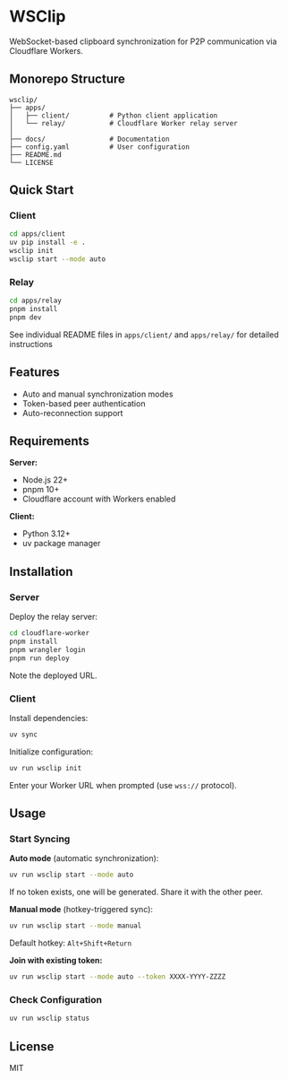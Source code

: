 # WSClip

WebSocket-based clipboard synchronization for P2P communication via Cloudflare Workers.

## Monorepo Structure

```
wsclip/
├── apps/
│   ├── client/          # Python client application
│   └── relay/           # Cloudflare Worker relay server
│
├── docs/                # Documentation
├── config.yaml          # User configuration
├── README.md
└── LICENSE
```

## Quick Start

### Client

```bash
cd apps/client
uv pip install -e .
wsclip init
wsclip start --mode auto
```

### Relay

```bash
cd apps/relay
pnpm install
pnpm dev
```

See individual README files in `apps/client/` and `apps/relay/` for detailed instructions

## Features

- Auto and manual synchronization modes
- Token-based peer authentication
- Auto-reconnection support

## Requirements

**Server:**
- Node.js 22+
- pnpm 10+
- Cloudflare account with Workers enabled

**Client:**
- Python 3.12+
- uv package manager

## Installation

### Server

Deploy the relay server:

```bash
cd cloudflare-worker
pnpm install
pnpm wrangler login
pnpm run deploy
```

Note the deployed URL.

### Client

Install dependencies:

```bash
uv sync
```

Initialize configuration:

```bash
uv run wsclip init
```

Enter your Worker URL when prompted (use `wss://` protocol).

## Usage

### Start Syncing

**Auto mode** (automatic synchronization):

```bash
uv run wsclip start --mode auto
```

If no token exists, one will be generated. Share it with the other peer.

**Manual mode** (hotkey-triggered sync):

```bash
uv run wsclip start --mode manual
```

Default hotkey: `Alt+Shift+Return`

**Join with existing token:**

```bash
uv run wsclip start --mode auto --token XXXX-YYYY-ZZZZ
```

### Check Configuration

```bash
uv run wsclip status
```

## License

MIT

